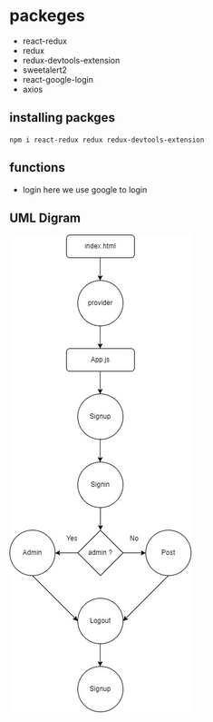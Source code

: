 # packeges
- react-redux
- redux
- redux-devtools-extension
- sweetalert2
- react-google-login
- axios
## installing packges
```
npm i react-redux redux redux-devtools-extension

```

## functions
- login 
here we use google to login 
## UML Digram
![alt text](./UntitledDiagram.jpg)
